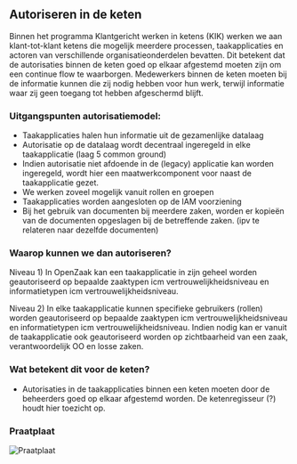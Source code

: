 ## Autoriseren in de keten

Binnen het programma Klantgericht werken in ketens (KIK) werken we aan klant-tot-klant ketens die mogelijk meerdere processen, taakapplicaties en actoren van verschillende organisatieonderdelen bevatten. Dit betekent dat de autorisaties binnen de keten goed op elkaar afgestemd moeten zijn om een continue flow te waarborgen.
Medewerkers binnen de keten moeten bij de informatie kunnen die zij nodig hebben voor hun werk, terwijl informatie waar zij geen toegang tot hebben afgeschermd blijft. 

### Uitgangspunten autorisatiemodel:

- Taakapplicaties halen hun informatie uit de gezamenlijke datalaag
- Autorisatie op de datalaag wordt decentraal ingeregeld in elke taakapplicatie (laag 5 common ground)
- Indien autorisatie niet afdoende in de (legacy) applicatie kan worden ingeregeld, wordt hier een maatwerkcomponent voor naast de taakapplicatie gezet.
- We werken zoveel mogelijk vanuit rollen en groepen
- Taakapplicaties worden aangesloten op de IAM voorziening
- Bij het gebruik van documenten bij meerdere zaken, worden er kopieën van de documenten opgeslagen bij de betreffende zaken. (ipv te relateren naar dezelfde documenten)

### Waarop kunnen we dan autoriseren?

Niveau 1)  In OpenZaak kan een taakapplicatie in zijn geheel worden geautoriseerd op bepaalde zaaktypen icm vertrouwelijkheidsniveau en informatietypen icm vertrouwelijkheidsniveau. 

Niveau 2) In elke taakapplicatie kunnen specifieke gebruikers (rollen) worden geautoriseerd op bepaalde zaaktypen icm vertrouwelijkheidsniveau en informatietypen icm vertrouwelijkheidsniveau. Indien nodig kan er vanuit de taakapplicatie ook geautoriseerd worden op zichtbaarheid van een zaak, verantwoordelijk OO en losse zaken.

### Wat betekent dit voor de keten?
- Autorisaties in de taakapplicaties binnen een keten moeten door de beheerders goed op elkaar afgestemd worden. De ketenregisseur (?) houdt hier toezicht op.

### Praatplaat
![Praatplaat](https://github.com/GemeenteUtrecht/ZGW-Intern/blob/master/architectuur/09062020%20-%20Decentrale%20autorisaties.png)
